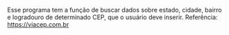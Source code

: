 Esse programa tem a função de buscar dados sobre estado, cidade, bairro e logradouro de determinado CEP, que o usuário deve inserir.
Referência: https://viacep.com.br
